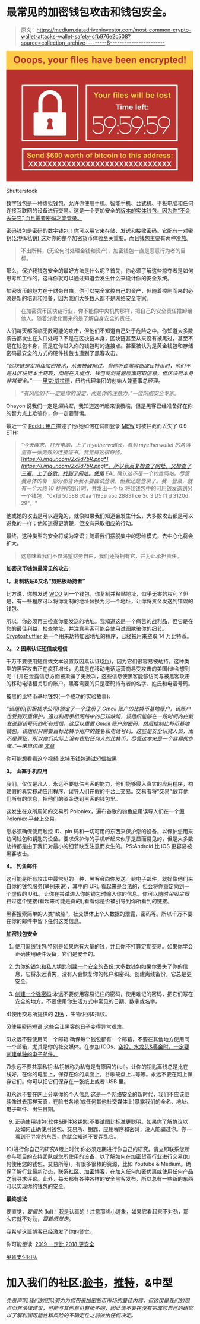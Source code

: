 # 最常见的加密钱包攻击和钱包安全。

> 原文：<https://medium.datadriveninvestor.com/most-common-crypto-wallet-attacks-wallet-safety-cfb976e2c508?source=collection_archive---------8----------------------->

![](img/d2988cc3dd185453d1099136a249d7a0.png)

Shutterstock

数字钱包是一种虚拟钱包，允许你使用手机、智能手机、台式机、平板电脑和任何连接互联网的设备进行交易。这是一个更加安全的[版本的实体钱包，因为你“不会丢失它”,而且需要密码才能登录。](https://blog.goodaudience.com/7-reasons-why-you-should-be-using-a-digital-wallet-3ce0e72cfbf4)

[密码钱包](https://okanepay.com)是[密码](https://blog.winco.io/cryptocurrency-basics-put-simply/)的数字钱包！你可以用它来存储、发送和接收密码。它配有一对密钥(公钥&私钥),这对你的整个加密货币体验至关重要。而且钱包主要有两种[冷热](https://blog.winco.io/cryptocurrency-wallets-hot-or-cold/)。

> 不出所料，(无论何时处理金钱和资产)，加密钱包一直是恶意行为者的目标。

那么，保护我钱包安全的最好方法是什么呢？首先，你必须了解这些掠夺者是如何思考和工作的，这样你就可以通过知道会发生什么来设计你的安全系统。

加密货币的魅力在于财务自由，你可以完全掌控自己的资产，但随着控制而来的必须是新的培训和准备，因为我们大多数人都不是网络安全专家。

> 在加密货币区块链行业，你不能像中央机构那样，把自己的安全责任推卸给他人。随着分散化而来的是了解自身安全的责任。

人们每天都面临无数可能的攻击，但他们不知道自己处于危险之中。你知道大多数袭击都发生在入口处吗？不是在区块链本身，区块链甚至从来没有被黑过，甚至不是在钱包本身，而是在你进入你的钱包时的连接点。甚至被认为是黄金钱包和存储密码最安全的方式的硬件钱包也遭到了黑客攻击。

*“区块链是军用级加密技术，从未被破解过。当你听说黑客窃取比特币时，他们不是从区块链本土窃取，而是在入境点、钱包或浏览器层面窃取信息，但区块链本身非常安全。”*——[里克·威拉德](https://www.youtube.com/watch?v=v-qvqCn4tHE)，纽约代理集团的创始人兼董事总经理。

> *“有风险的不一定是你的设定，而是你的注意力。”一位网络安全专家。*

Ohayon 说我们一定是*偏执狂*，我知道这听起来很极端，但是黑客已经准备好在你的智力点上欺骗你，你一定要警惕。

最近一位 [Reddit 用户](https://cointelegraph.com/news/myetherwallet-warns-that-a-couple-of-its-dns-servers-have-been-hacked)描述了他/她如何在试图登录 [MEW](https://blog.winco.io/how-to-add-on-metamask-to-my-google-chrome-and-import-my-mew-account-into-metamask/) 时被拦截而丢失了 0.9 ETH:

> *“今天醒来，打开电脑，上了 myetherwallet，看到 myetherwallet 的角落里有一张无效的连接证书。我觉得这很奇怪。*[*https://i.imgur.com/2x9d7bR.png*](https://i.imgur.com/2x9d7bR.png)*。所以我反复检查了网址，又检查了三遍，上了谷歌，找到了网址。使用 EAL 确认这不是一个钓鱼网站。尽管我身体的每一部分都告诉我不要尝试登录，但我还是登录了。我一登录，就有一个大约 10 秒钟的*倒计时，并发出一个 tx 将我钱包中的可用钱发送到另一个钱包，“0x1d 50588 c0aa 11959 a5c 28831 ce 3c 3 D5 f1 d 3120d 29”。"

他或她的攻击是可以避免的，就像如果我们知道会发生什么，大多数攻击都是可以避免的一样；他知道得更清楚，但没有采取相应的行动。

最终，这种类型的安全将成为常识；随着我们摆脱集中的思维模式，去中心化将会扩大。

> 这意味着我们不仅渴望财务自由，我们还将拥有它，并为此承担责任。

**加密货币钱包最常见的攻击:**

**1。**复制**粘贴&又名“剪贴板劫持者”**

比方说，你想发送 [WCO](https://winco.io) 到一个钱包，你复制并粘贴地址，似乎无害的权利？但是，有一些程序可以将你复制的地址替换为另一个地址，让你将资金发送到错误的钱包。

所以，你必须再三检查你要发送的地址。我知道这是一个痛苦的战利品，但它是在您的最佳利益，检查地址，并注意黑客可能会使用试图欺骗你的细节。 [Cryptoshuffler](https://www.kaspersky.com/blog/cryptoshuffler-bitcoin-stealer/19976/) 是一个用来劫持加密地址的程序，已经被用来盗取 14 万比特币。

**2。** **2 因素认证短信或短信**

千万不要使用短信或文本设置双因素认证([2fa](https://en.wikipedia.org/wiki/Multi-factor_authentication))，因为它们很容易被劫持。这种类型的黑客攻击正在疯狂增长，尤其是在移动电话运营商易受攻击的美国(谁会想到呢！)并在泄露信息方面被欺骗了无数次，这些信息使黑客能够访问与被黑客攻击的移动电话相关联的账户。黑客需要的只是密码持有者的名字、姓氏和电话号码。

被黑的比特币基地钱包(一个成功的实验故事):

*“该组织(积极技术公司)锁定了一个注册了 Gmail 账户的比特币基地账户，该账户也受到双重保护。通过利用手机网络中的已知缺陷，该组织能够在一段时间内拦截发送到该号码的所有短信。这足以重置 Gmail 账户的密码，然后控制比特币基地钱包。该组织只需要目标比特币用户的姓名和电话号码。这些是安全研究人员，而不是罪犯，所以他们实际上没有窃取任何人的比特币，尽管这本来是一个容易的步骤。”—来自边缘* [*文章*](https://www.theverge.com/2017/9/18/16328172/sms-two-factor-authentication-hack-password-bitcoin)

你可能想看看这个视频:[比特币钱包通过短信被黑](https://www.youtube.com/watch?v=mLh1Nmqa6OM)

**3。** **山寨手机应用**

我们，仅仅是凡人，永远不要低估黑客的能力，他们能够侵入真实的应用程序，构建假的真实移动应用程序，误导人们在假的平台上交易。交易者将“交易”,放弃他们所有的信息，把他们的资金送到黑客的钱包里。

这发生在众所周知的交易所 Poloniex，遍布谷歌的钓鱼应用误导人们在一个[假 Poloniex 平台](https://thenextweb.com/hardfork/2018/03/28/google-play-store-poloniex-app/)上交易。

您必须确保使用触控 ID、pin 码和一切可用的东西来保护您的设备，以保护您用来访问钱包和钥匙的设备。要求保护你的手机听起来似乎是显而易见的，但是大多数劫持都是由于我们对最小的细节缺乏注意而发生的。PS:Android 比 iOS 更容易被黑客攻击。

**4。** **钓鱼邮件**

这可能是所有攻击中最常见的一种，黑客会向你发送一封电子邮件，就好像他们来自你的钱包服务(举例来说)，其中的 URL 看起来是合法的，但会将你重定向到一个虚假的 URL，让你在尝试进入你的钱包时输入你的信息。你可以随时*用吸尘器*扫过这个链接(看起来可能是真的),看看你是否被引导到你所看到的链接。

黑客搜索简单的人类“缺陷”，社交媒体上个人数据的泄露，密码等。所以千万不要在你的邮件中留下任何这类信息。

**加密钱包安全**

1) [使用离线钱包](https://www.ledger.com/?r=eb7e):特别是如果你有大量的钱，并且你不打算定期交易。如果你学会正确使用硬件设备，它们是安全的。

2) [为你的钱包和私人钥匙创建一个安全的备份](https://www.youtube.com/watch?v=05XQtF5qBBY):大多数钱包如果你丢失了你的信息，它将永远消失，没有人会恢复你的帐户和密码。创建离线备份，它总是更安全。

3) [创建一个强密码](https://passwordsgenerator.net):永远不要使用容易记住的密码，使用难记的密码，把它们写在安全的地方。不要使用你生活方式中常见的日期、数字或名字。

4)使用交易所提供的 [2FA](https://en.wikipedia.org/wiki/Multi-factor_authentication) ，生物识别&指纹。

5)使用[密码短语](https://en.wikipedia.org/wiki/Passphrase):这些会让黑客的日子变得异常艰难。

6)永远不要使用同一个邮箱:确保每个钱包都有一个邮箱，不要在其他地方使用同一个邮箱，尤其是你的社交媒体。在参加 ICOs、[空投、水龙头&奖金时，一定要创建单独的电子邮件。](https://blog.winco.io/what-is-the-difference-between-faucets-airdrops-and-bounties/)

7)永远不要共享私钥:私钥被称为私有是有原因的(lol)。让你的钥匙离线总是比在线好，在你的电脑上，保存在你的桌面上，谷歌硬盘上…等等。永远不要在网上保存它们。你可以把它们保存在一张纸上或者 USB 里。

8)永远不要在网上分享你的个人信息:这是一个网络安全的新时代，我们不应该继续像过去那样天真，在脸书各地(或任何其他社交媒体上)暴露我们的全名、地址、电子邮件、出生日期。

9) [正确使用钱包(软件&硬件)&钥匙](https://www.youtube.com/watch?v=8mpDcBfNA7g):不要试图比标准更聪明。如果你了解协议以及如何正确使用钱包、交易所、钥匙、应用程序和密码，没人能骗过你。你一看到不寻常的东西，你就会知道不要弄乱它。

10)进行你自己的研究&跟上时代:你必须定期进行你自己的研究。请立即联系您所参与项目的支持团队或您所使用的设备，以了解如何在加密货币行业进行交易(如何使用您的钱包、交易所等)。有很多很棒的资源，比如 Youtube & Medium。确保了解行业最新动态，联系[社区](https://blog.winco.io/cryptocurrency-communities-why-get-involved/)、[加密博客](https://blog.winco.io)，在加入任何加密优惠或使用任何产品之前寻求评论。此外，每天都有各种各样的安全黑客发布，所以总有一些新的东西可以实现你的钱包的安全。

**最终想法**

要直觉，*要偏执* (lol)！我是认真的！注意那些小迹象，如果它看起来不对劲，那么它就不对劲，*跟着感觉走*。

我希望这篇博客已经激发了你的警觉。

你可能想读: [2019 一定比 2018 更安全](https://blog.winco.io/2019-must-be-safer-than-2018/)

[奥肯支付团队](https://okanepay.com)

# 加入我们的社区:[脸书](https://www.facebook.com/OkanePay-199777494229807/)，[推特](https://twitter.com/OkanePay_)，&中型

*免责声明:我们的团队努力为您带来加密货币市场的最佳内容，但这仅是我们的观点而非法律建议，可能与其他意见有所不同，因此请不要在没有完成您自己的研究以了解利润可能性和风险的不确定性之前做出任何决定。*